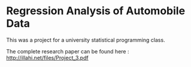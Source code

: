 Regression Analysis of Automobile Data
==============

This was a project for a university statistical programming class.

The complete research paper can be found here : http://illahi.net/files/Project_3.pdf
